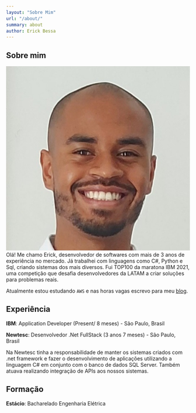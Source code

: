 ```yaml
---
layout: "Sobre Mim"
url: "/about/"
summary: about
author: Erick Bessa
---
```


## Sobre mim
![Imagem de Perfil de Erick Bessa](./images/foto-perfil.jpg#center)
Olá! Me chamo Erick, desenvolvedor de softwares com mais de 3 anos de experiência no mercado. Já trabalhei com linguagens como C#, Python e Sql, criando sistemas dos mais diversos. Fui TOP100 da maratona IBM 2021, uma competição que desafia desenvolvedores da LATAM a criar soluções para problemas reais.

Atualmente estou estudando `AWS` e nas horas vagas escrevo para meu [blog](/posts).

## Experiência
**IBM**:
Application Developer  (Present/ 8 meses) - São Paulo, Brasil

**Newtesc**:
Desenvolvedor .Net FullStack (3 anos 7 meses) - São Paulo, Brasil

Na Newtesc  tinha a responsabilidade de manter os sistemas criados com .net framework e fazer o desenvolvimento de aplicações utilizando
a linguagem C# em conjunto com o banco de dados SQL Server. Também atuava realizando integração de APIs aos nossos sistemas.


## Formação
**Estácio**:
Bacharelado Engenharia Elétrica